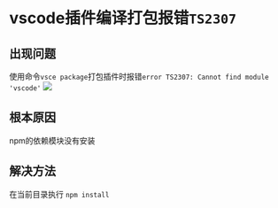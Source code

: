 # vscode插件编译打包报错`TS2307`

## <i class="fa fa-question-circle"></i> 出现问题
使用命令`vsce package`打包插件时报错`error TS2307: Cannot find module 'vscode'`
![](https://objectstorage.ap-osaka-1.oraclecloud.com/n/ax0kqy8quzyr/b/bucket-blog/o/2022/04/d8c2b852cfb8f47a3fa2a54c12934564.png)

## <i class="fa fa-bullseye"></i> 根本原因
npm的依赖模块没有安装

## <i class="fa fa-check-circle"></i> 解决方法
在当前目录执行 `npm install`